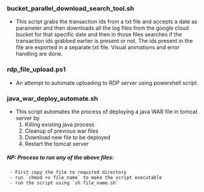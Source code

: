 ### bucket_parallel_download_search_tool.sh
- This script grabs the transaction ids from a txt file and accepts a date as parameter and then downloads all the log files from the google cloud bucket for that specific date and then in those files searches if the transaction ids grabbed earlier is present or not. The ids present in the file are exported in a separate txt file. 
  Visual animations and error handling are done.

### rdp_file_upload.ps1
- An attempt to automate uploading to RDP server using powershell script.

### java_war_deploy_automate.sh
- This script automates the process of deploying a java WAR file in tomcat server by
  1. Killing existing java process
  2. Cleanup of previous war files
  3. Download new file to be deployed
  4. Restart the tomcat server


##### NP: Process to run any of the above files:
     - First copy the file to required directory
     - run `chmod +x file_name` to make the script executable
     - run the script using `sh file_name.sh`
